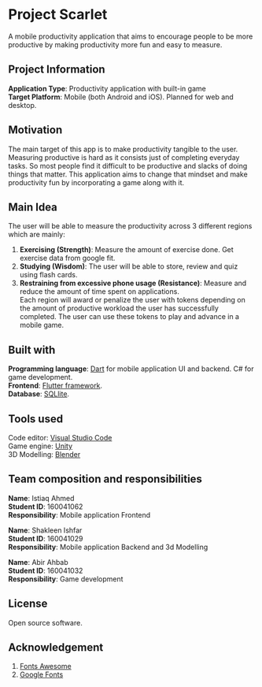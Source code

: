 # Project Scarlet
A mobile productivity application that aims to encourage people to be more productive by making productivity more fun and easy to measure.

## Project Information
**Application Type**: Productivity application with built-in game  
**Target Platform**: Mobile (both Android and iOS). Planned for web and desktop.  

## Motivation
The main target of this app is to make productivity tangible to the user. Measuring productive is hard as it consists just of completing everyday tasks. So most people find it difficult to be productive and slacks of doing things that matter. This application aims to change that mindset and make productivity fun by incorporating a game along with it.  

## Main Idea
The user will be able to measure the productivity across 3 different regions which are mainly:  
1. **Exercising (Strength)**: Measure the amount of exercise done. Get exercise data from google fit.  
2. **Studying (Wisdom)**: The user will be able to store, review and quiz using flash cards.  
3. **Restraining from excessive phone usage (Resistance)**: Measure and reduce the amount of time spent on applications.  
Each region will award or penalize the user with tokens depending on the amount of productive workload the user has successfully completed. The user can use these tokens to play and advance in a mobile game.

## Built with
**Programming language**: [Dart](https://www.dartlang.org/guides/language/language-tour) for mobile application UI and backend. C# for game development.  
**Frontend**: [Flutter framework](https://flutter.io/).  
**Database**: [SQLlite](https://www.sqlite.org/index.html).   

## Tools used
Code editor: [Visual Studio Code](https://code.visualstudio.com/)  
Game engine: [Unity](https://unity3d.com/)  
3D Modelling: [Blender](https://www.blender.org/)  

## Team composition and responsibilities  
**Name**: Istiaq Ahmed  
**Student ID**: 160041062  
**Responsibility**: Mobile application Frontend  

**Name**: Shakleen Ishfar  
**Student ID**: 160041029  
**Responsibility**: Mobile application Backend and 3d Modelling  

**Name**: Abir Ahbab  
**Student ID**: 160041032  
**Responsibility**: Game development 

## License
Open source software.  

## Acknowledgement
1. [Fonts Awesome](https://fontawesome.com/start)  
2. [Google Fonts](https://fonts.google.com/)  
